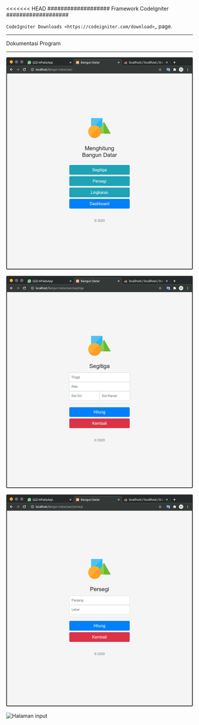 <<<<<<< HEAD
###################
Framework CodeIgniter
###################

`CodeIgniter Downloads <https://codeigniter.com/download>`\_ page.

---

Dokumentasi Program

---

![Halaman index](/dokumentasi_program/1-halaman-utama.png)

![Halaman input](/dokumentasi_program/2-input-segitiga.png)

![Halaman input](/dokumentasi_program/3-hitung-persegi.png)

![Halaman input](/dokumentasi_program/3-hitung-lingkaran.png)
